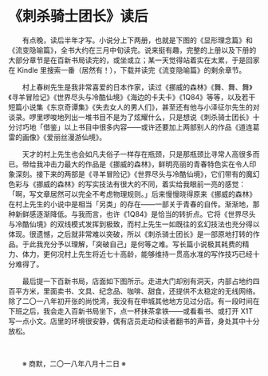 # 《刺杀骑士团长》读后

&emsp;&emsp;有点晚，读后半年才写。小说分上下两册，也就是下图的《显形理念篇》和《流变隐喻篇》，全书大约在三月中旬读完。说来挺有趣，完整的上册以及下册的大部分章节是在百新书局读完的，或坐或立；某一天觉得站着实在太累，于是回家在 Kindle 里搜索一番（居然有！），下载并读完《流变隐喻篇》的剩余章节。

&emsp;&emsp;村上春树先生是我非常喜爱的日本作家，读过《挪威的森林》《舞、舞、舞》《寻羊冒险记》《世界尽头与冷酷仙境》《海边的卡夫卡》《1Q84》等等，以及若干短篇小说集《东京奇谭集》《失去女人的男人们》，甚至还有他与小泽征尔先生的对谈录。啰里啰唆地列出一堆书目不是为了炫耀什么，只是想说《刺杀骑士团长》十分讨巧地「借鉴」以上书目中很多内容——或许还要加上两部别人的作品《道连葛雷的画像》《爱丽丝漫游仙境》。

&emsp;&emsp;天才的村上先生也会如凡夫俗子一样存在瓶颈，只是那瓶颈比寻常人高很多而已。带给我冲击力最大的作品是《挪威的森林》，鲜明亮丽的青春特色实在令人印象深刻。接下来的两部是《寻羊冒险记》《世界尽头与冷酷仙境》，它们带有的魔幻色彩与《挪威的森林》的写实技法有很大的不同，着实给我眼前一亮的感觉：「啊，写文章居然可以完全不考虑物理规则。」后来慢慢晓得原来《挪威的森林》在村上先生的小说中是相当「另类」的存在——一部关于青春的自传。渐渐地，那种新鲜感逐渐降低。与我而言，也许《1Q84》是恰当的转折点。它将《世界尽头与冷酷仙境》的双线模式发挥到极致，而村上先生一如既往的玄幻技法也充分得以体现。很遗憾，之后就非常难以突破，所以《刺杀骑士团长》是一部原地打转的作品。于此我充分予以理解，「突破自己」是何等之难。写长篇小说极其耗费的精力、体力，更何况村上先生将近七十高龄，能够维持一贯高水准的写作技巧已经十分难得了。

&emsp;&emsp;最后提一下百新书局，店面如下图所示。走进大门却别有洞天，内部占地约四百平方米，里面卖书、文具、纪念品、咖啡、甜食，还提供不太稳定的无线网络。除了二〇一八年初开张的尚悦湾，我没有在申城其他地方见过分店。有一段时间在下班之后，我会走入百新书局坐下，点一杯抹茶拿铁——或看看书、或打开 X1T 写一点小文。店里的环境很安静，偶有店员走动和读者翻书的声音，身处其中十分放松。

&emsp;&emsp;

&emsp;&emsp;※ 商默，二〇一八年八月十二日 ※